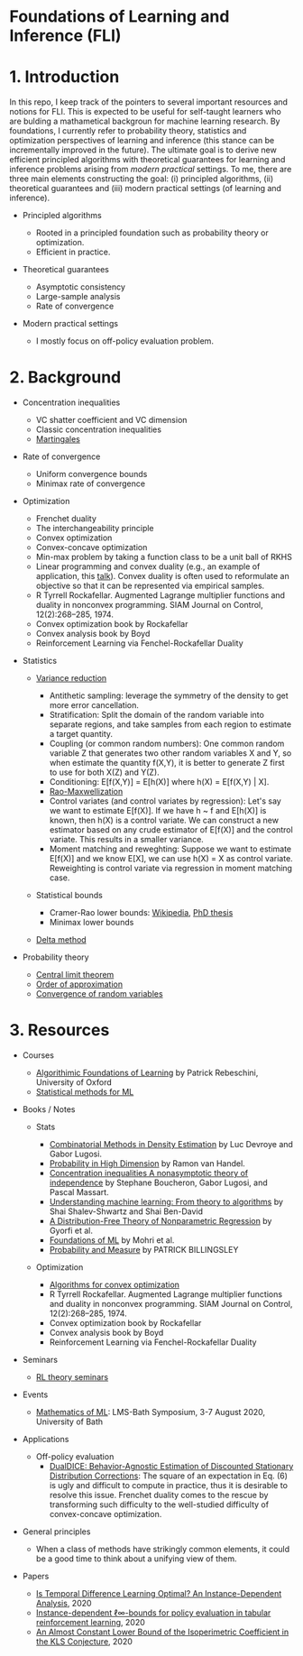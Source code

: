 # Foundations of Learning and Inference (FLI)

# 1. Introduction  
In this repo, I keep track of the pointers to several important resources and notions for FLI. This is expected to be useful for self-taught learners who are bulding a mathametical backgroun for machine learning research. By foundations, I currently refer to probability theory, statistics and optimization perspectives of learning and inference (this stance can be incrementally improved in the future). The ultimate goal is to derive new efficient principled algorithms with theoretical guarantees for learning and inference problems arising from *modern* *practical* settings. To me, there are three main elements constructing the goal: (i) principled algorithms, (ii) theoretical guarantees and (iii) modern practical settings (of learning and inference). 

* Principled algorithms 
  * Rooted in a principled foundation such as probability theory or optimization. 
  * Efficient in practice.  

* Theoretical guarantees 
  * Asymptotic consistency 
  * Large-sample analysis  
  * Rate of convergence  

* Modern practical settings 
  * I mostly focus on off-policy evaluation problem. 


# 2. Background  

* Concentration inequalities   
  * VC shatter coefficient and VC dimension  
  * Classic concentration inequalities 
  * [Martingales](http://www.math.ucsd.edu/~fan/wp/concen.pdf)


* Rate of convergence   
  * Uniform convergence bounds  
  * Minimax rate of convergence 
  
* Optimization   
   * Frenchet duality
   * The interchangeability principle 
   * Convex optimization  
   * Convex-concave optimization  
   * Min-max problem by taking a function class to be a unit ball of RKHS 
   * Linear programming and convex duality  (e.g., an example of application, this [talk](http://cs.bme.hu/~gergo/files/NPB20_s.pdf)). Convex duality is often used to reformulate an objective so that it can be represented via empirical samples. 
   * R Tyrrell Rockafellar. Augmented Lagrange multiplier functions and duality in nonconvex programming. SIAM Journal on Control, 12(2):268–285, 1974.
   * Convex optimization book by Rockafellar
   * Convex analysis book by Boyd 
   * Reinforcement Learning via Fenchel-Rockafellar Duality

* Statistics   
  * [Variance reduction](http://statweb.stanford.edu/~owen/mc/)  
    * Antithetic sampling: leverage the symmetry of the density to get more error cancellation.  
    * Stratification: Split the domain of the random variable into separate regions, and take samples from each region to estimate a target quantity.  
    * Coupling (or common random numbers): One common random variable Z that generates two other random variables X and Y, so when estimate the quantity f(X,Y), it is better to generate Z first to use for both X(Z) and Y(Z).   
    * Conditioning: E[f(X,Y)] = E[h(X)] where h(X) = E[f(X,Y) | X]. 
    * [Rao-Maxwellization](https://en.wikipedia.org/wiki/Rao%E2%80%93Blackwell_theorem)  
    * Control variates (and control variates by regression): Let's say we want to estimate E[f(X)]. If we have h ~ f and E[h(X)] is known, then h(X) is a control variate. We can construct a new estimator based on any crude estimator of E[f(X)] and the control variate. This results in a smaller variance.  
    * Moment matching and reweghting: Suppose we want to estimate E[f(X)] and we know E[X], we can use h(X) = X as control variate.  Reweighting is control variate via regression in moment matching case. 

  * Statistical bounds  
    * Cramer-Rao lower bounds: [Wikipedia](https://en.wikipedia.org/wiki/Cram%C3%A9r%E2%80%93Rao_bound), [PhD thesis](https://drum.lib.umd.edu/bitstream/handle/1903/10290/Moore_umd_0117E_11120.pdf?sequence=1&isAllowed=y)
    * Minimax lower bounds 
  * [Delta method](https://en.wikipedia.org/wiki/Delta_method)

* Probability theory  
  * [Central limit theorem](https://en.wikipedia.org/wiki/Central_limit_theorem)  
  * [Order of approximation](https://en.wikipedia.org/wiki/Big_O_in_probability_notation)  
  * [Convergence of random variables](https://en.wikipedia.org/wiki/Convergence_of_random_variables)  

# 3. Resources 
* Courses  
  * [Algorithimic Foundations of Learning](http://www.stats.ox.ac.uk/~rebeschi/teaching/AFoL/19/index.html) by Patrick Rebeschini, University of Oxford   
  * [Statistical methods for ML](http://www.stat.cmu.edu/~larry/=sml/)

* Books / Notes
  * Stats 
    * [Combinatorial Methods in Density Estimation](https://link.springer.com/book/10.1007/978-1-4613-0125-7) by Luc Devroye and Gabor Lugosi.   
    * [Probability in High Dimension](https://web.math.princeton.edu/~rvan/APC550.pdf) by Ramon van Handel.
    * [Concentration inequalities A nonasymptotic theory of independence](https://www.oxfordscholarship.com/view/10.1093/acprof:oso/9780199535255.001.0001/acprof-9780199535255) by Stephane Boucheron, Gabor Lugosi, and Pascal Massart. 
    * [Understanding machine learning: From theory to algorithms](https://www.cs.huji.ac.il/~shais/UnderstandingMachineLearning/understanding-machine-learning-theory-algorithms.pdf) by Shai Shalev-Shwartz and Shai Ben-David   
    * [A Distribution-Free Theory of Nonparametric Regression](http://www-leland.stanford.edu/class/ee378a/books/book1.pdf) by Gyorfi et al.  
    * [Foundations of ML](https://pdfs.semanticscholar.org/e923/9469aba4bccf3e36d1c27894721e8dbefc44.pdf) by Mohri et al. 
    * [Probability and Measure](https://www.colorado.edu/amath/sites/default/files/attached-files/billingsley.pdf) by PATRICK BILLINGSLEY

  * Optimization  
    * [Algorithms for convex optimization](https://convex-optimization.github.io/ACO-v1.pdf)   
    * R Tyrrell Rockafellar. Augmented Lagrange multiplier functions and duality in nonconvex programming. SIAM Journal on Control, 12(2):268–285, 1974.
    * Convex optimization book by Rockafellar
    * Convex analysis book by Boyd 
    * Reinforcement Learning via Fenchel-Rockafellar Duality

* Seminars  
  * [RL theory seminars](https://sites.google.com/view/rltheoryseminars/home)  

* Events 
  * [Mathematics of ML](https://mathml2020.github.io/): LMS-Bath Symposium, 3-7 August 2020, University of Bath 

* Applications 
  * Off-policy evaluation   
    * [DualDICE: Behavior-Agnostic Estimation of Discounted Stationary Distribution Corrections](https://arxiv.org/abs/1906.04733): The square of an expectation in Eq. (6) is ugly and difficult to compute in practice, thus it is desirable to resolve this issue. Frenchet duality comes to the rescue by transforming such difficulty to the well-studied difficulty of convex-concave optimization. 

* General principles  
  * When a class of methods have strikingly common elements, it could be a good time to think about a unifying view of them. 
  
  
* Papers
  * [Is Temporal Difference Learning Optimal? An Instance-Dependent Analysis](https://arxiv.org/abs/2003.07337), 2020 
  * [Instance-dependent ℓ∞-bounds for policy evaluation in tabular reinforcement learning](https://arxiv.org/abs/1909.08749), 2020 
  * [An Almost Constant Lower Bound of the Isoperimetric Coefficient in the KLS Conjecture](https://arxiv.org/pdf/2011.13661.pdf), 2020
